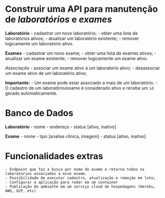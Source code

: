 # Construir uma API para manutenção de _laboratórios_ e _exames_

**Laboratório**
    - cadastrar um novo laboratório;
    - obter uma lista de laboratórios ativos;
    - atualizar um laboratório existente;
    - remover logicamente um laboratório ativo.

**Exames**
    - cadastrar um novo exame;
    - obter uma lista de exames ativos;
    - atualizar um exame existente;
    - remover logicamente um exame ativo.

_Associação_
    - associar um exame ativo à um laboratório ativo;
    - desassociar um exame ativo de um laboratório ativo;

**Importante:**
    - Um exame pode estar associado a mais de um laboratório;
    - O cadastro de um laboratório/exame é considerado ativo e recebe um `id` gerado automaticamente.

# Banco de Dados

   **Laboratório** 
        - nome
        - endereço
        - status [ativo, inativo]
        
   **Exame**
        - nome
        - tipo [analise clinica, imagem]
        - status [ativo, inativo]

# Funcionalidades extras

    - Endpoint que faz a busca por nome do exame e retorna todos os laboratórios associados a esse exame.
    - Possibilidade de executar cadastro, atualização e remoção em lote;
    - Configurar a aplicação para rodar em um container
    - Publicação do ambiente em um serviço cloud de hospedagens (Heroku, AWS, GCP, etc)